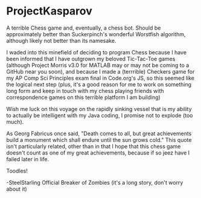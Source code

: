 # ProjectKasparov

A terrible Chess game and, eventually, a chess bot. Should be approximately better than Suckerpinch's wonderful Worstfish algorithm, although likely not better than its namesake.

I waded into this minefield of deciding to program Chess because I have been informed that I have outgrown my beloved Tic-Tac-Toe games (although Project Morris v3.0 for MATLAB may or may not be coming to a GitHub near you soon), and because I made a (terrrible) Checkers game for my AP Comp Sci Principles exam final in Code.org's JS, so this seemed like the logical next step (plus, it's a good reason for me to work on something long form and keep in touch with my chess playing friends with correspondence games on this terrible platform I am building)

Wish me luck on this voyage on the rapidly sinking vessel that is my ability to actually be intelligent with my Java coding, I promise not to explode (too much).

As Georg Fabricus once said, "Death comes to all, but great achievements build a monument which shall endure until the sun grows cold." This quote isn't particularly related, other than in that I hope that this chess game doesn't count as one of my great achievements, because if so jeez have I failed later in life.

Toodles!

  -SteelStarling
   Official Breaker of Zombies (it's a long story, don't worry about it)
